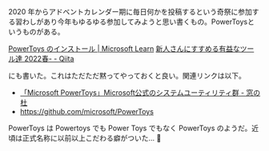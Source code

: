 2020 年からアドベントカレンダー期に毎日何かを投稿するという奇祭に参加する習わしがあり今年もゆるゆる参加してみようと思い書くもの。PowerToysというものがある。

[PowerToys のインストール | Microsoft Learn](https://learn.microsoft.com/ja-jp/windows/powertoys/install)
[新人さんにすすめる有益なツール達 2022春- - Qiita](https://qiita.com/e99h2121/items/f70db44e7f69901f0141)

にも書いた。これはただただ黙ってやっておくと良い。関連リンクは以下。

- [「Microsoft PowerToys」Microsoft公式のシステムユーティリティ群 - 窓の杜](https://forest.watch.impress.co.jp/library/software/powertoys/)
- https://github.com/microsoft/PowerToys

PowerToys は Powertoys でも Power Toys でもなく PowerToys のようだ。近頃は正式名称に以前以上こだわる癖がついた... :christmas_tree: 
